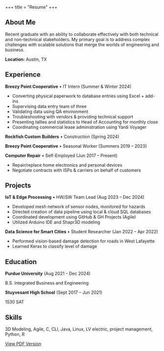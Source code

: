+++
title = "Resume"
+++

## About Me

Recent graduate with an ability to collaborate effectively with both technical and non-technical stakeholders. My primary goal is to address complex challenges with scalable solutions that merge the worlds of engineering and business.

**Location:** Austin, TX

## Experience

**Breezy Point Cooperative** • IT Intern (Summer & Winter 2024)

- Converting physical paperwork to database entries using Excel + add-ins
- Supervising data entry team of three
- Validating data using QA environment
- Troubleshooting with vendors & providing technical support
- Presenting tallies and statistics to Head of Accounting for monthly close
- Coordinating commercial lease administration using Yardi Voyager

**Rockfish Custom Builders** • Construction (Spring 2024)

**Breezy Point Cooperative** • Seasonal Worker (Summers 2019 – 2023)

**Computer Repair** • Self-Employed (Jun 2017 – Present)

- Repair/replace home electronics and personal devices
- Negotiate contracts with ISPs & carriers on behalf of customers

## Projects

**IoT & Edge Processing** • HW/SW Team Lead (Aug 2023 – Dec 2024)

- Developed mesh network of sensor nodes, monitored for hazards
- Directed creation of data pipeline using local & cloud SQL databases
- Coordinated development using GitHub & GH Projects (Agile)
- Utilized Arduino IDE and Shapr3D modeling

**Data Science for Smart Cities** • Student Researcher (Jan 2022 – Apr 2022)

- Performed vision-based damage detection for roads in West Lafayette
- Learned Keras to classify level of damage

## Education

**Purdue University** (Aug 2021 – Dec 2024)

B.S. Integrated Business and Engineering

**Stuyvesant High School** (Sept 2017 – Jun 2021)

1530 SAT

## Skills

3D Modeling, Agile, C, CLI, Java, Linux, LV electric, project management, Python, R
<div class="buttons centered">
  <a href="/resume.pdf" target="_blank">View PDF Version</a>
</div>
